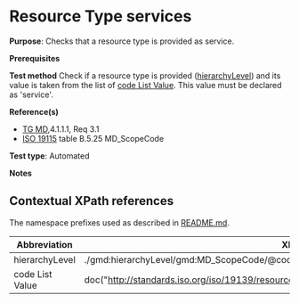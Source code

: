# Resource Type services

**Purpose**: Checks that a resource type is provided as service.

**Prerequisites**

**Test method**
Check if a resource type is provided ([hierarchyLevel](#hierarchyLevel)) and its value is taken from the list of [code List Value](#codeListValue).
This value must be declared as 'service'.

**Reference(s)**	 

* [TG MD](http://inspire.ec.europa.eu/id/ats/metadata/2.0/sds/README#ref_TG_MD),4.1.1.1, Req 3.1
* [ISO 19115](http://inspire.ec.europa.eu/id/ats/metadata/2.0/sds/README#ref_ISO_19115) table B.5.25 MD_ScopeCode 

**Test type**: Automated

**Notes**

## Contextual XPath references

The namespace prefixes used as described in [README.md](http://inspire.ec.europa.eu/id/ats/metadata/2.0/sds/README#namespaces).

Abbreviation                                   |  XPath expression (relative to gmd:MD_Metadata)
-----------------------------------------------| ------------------------------------------------------------------
<a name="hierarchyLevel"></a> hierarchyLevel | ./gmd:hierarchyLevel/gmd:MD_ScopeCode/@codeListValue
<a name="codeListValue"></a> code List Value | doc("http://standards.iso.org/iso/19139/resources/gmxCodelists.xml)//gmx:CodeListDictionary[@gml:id='MD_ScopeCode']//gml:identifier/text()
